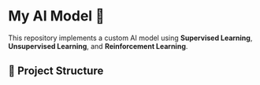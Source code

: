 # My AI Model 🚀

This repository implements a custom AI model using **Supervised Learning**, **Unsupervised Learning**, and **Reinforcement Learning**.

## 📂 Project Structure

